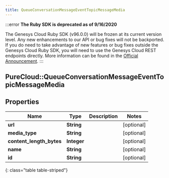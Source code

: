 ```yaml
---
title: QueueConversationMessageEventTopicMessageMedia
---
```


:::error
**The Ruby SDK is deprecated as of 9/16/2020**

The Genesys Cloud Ruby SDK (v96.0.0) will be frozen at its current version level. Any new enhancements to our API or bug fixes will not be backported. If you do need to take advantage of new features or bug fixes outside the Genesys Cloud Ruby SDK, you will need to use the Genesys Cloud REST endpoints directly. More information can be found in the [Official Announcement](https://developer.mypurecloud.com/forum/t/announcement-genesys-cloud-ruby-sdk-end-of-life/8850).
:::


## PureCloud::QueueConversationMessageEventTopicMessageMedia

## Properties

|Name | Type | Description | Notes|
|------------ | ------------- | ------------- | -------------|
| **url** | **String** |  | [optional] |
| **media_type** | **String** |  | [optional] |
| **content_length_bytes** | **Integer** |  | [optional] |
| **name** | **String** |  | [optional] |
| **id** | **String** |  | [optional] |
{: class="table table-striped"}


